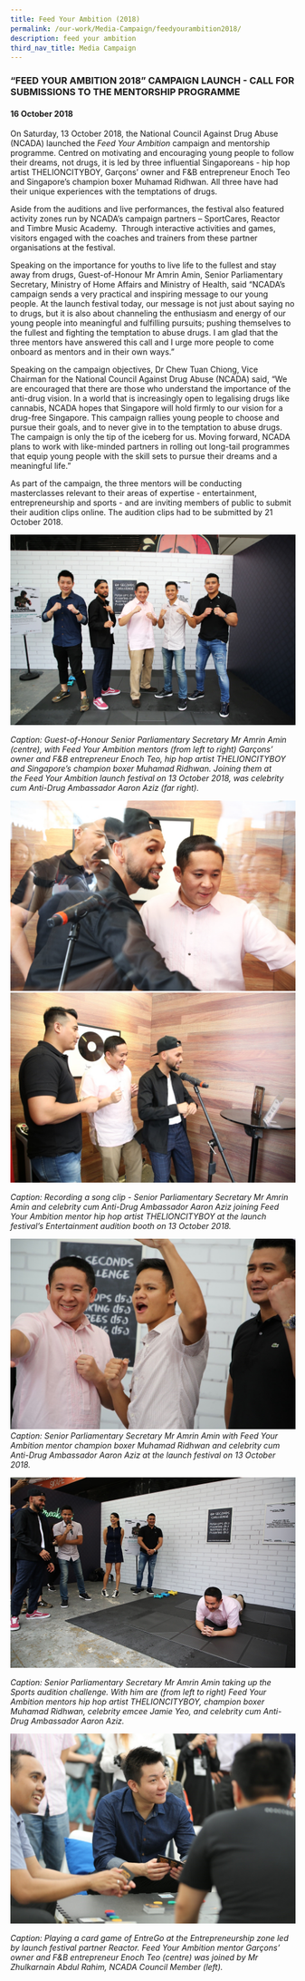 ```yaml
---
title: Feed Your Ambition (2018)
permalink: /our-work/Media-Campaign/feedyourambition2018/
description: feed your ambition
third_nav_title: Media Campaign
---
```

### “FEED YOUR AMBITION 2018” CAMPAIGN LAUNCH - CALL FOR SUBMISSIONS TO THE MENTORSHIP PROGRAMME 


#### 16 October 2018

On Saturday, 13 October 2018, the National Council Against Drug Abuse (NCADA) launched the *Feed Your Ambition* campaign and mentorship programme. Centred on motivating and encouraging young people to follow their dreams, not drugs, it is led by three influential Singaporeans - hip hop artist THELIONCITYBOY, Garçons’ owner and F&B entrepreneur Enoch Teo and Singapore’s champion boxer Muhamad Ridhwan. All three have had their unique experiences with the temptations of drugs. 

Aside from the auditions and live performances, the festival also featured activity zones run by NCADA’s campaign partners – SportCares, Reactor and Timbre Music Academy.  Through interactive activities and games, visitors engaged with the coaches and trainers from these partner organisations at the festival.

Speaking on the importance for youths to live life to the fullest and stay away from drugs, Guest-of-Honour Mr Amrin Amin, Senior Parliamentary Secretary, Ministry of Home Affairs and Ministry of Health, said “NCADA’s campaign sends a very practical and inspiring message to our young people. At the launch festival today, our message is not just about saying no to drugs, but it is also about channeling the enthusiasm and energy of our young people into meaningful and fulfilling pursuits; pushing themselves to the fullest and fighting the temptation to abuse drugs. I am glad that the three mentors have answered this call and I urge more people to come onboard as mentors and in their own ways.”

Speaking on the campaign objectives, Dr Chew Tuan Chiong, Vice Chairman for the National Council Against Drug Abuse (NCADA) said, “We are encouraged that there are those who understand the importance of the anti-drug vision. In a world that is increasingly open to legalising drugs like cannabis, NCADA hopes that Singapore will hold firmly to our vision for a drug-free Singapore. This campaign rallies young people to choose and pursue their goals, and to never give in to the temptation to abuse drugs. The campaign is only the tip of the iceberg for us. Moving forward, NCADA plans to work with like-minded partners in rolling out long-tail programmes that equip young people with the skill sets to pursue their dreams and a meaningful life.”

As part of the campaign, the three mentors will be conducting masterclasses relevant to their areas of expertise - entertainment, entrepreneurship and sports - and are inviting members of public to submit their audition clips online. The audition clips had to be submitted by 21 October 2018. 

![](/images/FYA/2018-media-launch-1.png)	

*Caption: Guest-of-Honour Senior Parliamentary Secretary Mr Amrin Amin (centre), with Feed Your Ambition mentors (from left to right) Garçons’ owner and F&B entrepreneur Enoch Teo, hip hop artist THELIONCITYBOY and Singapore’s champion boxer Muhamad Ridhwan. Joining them at the Feed Your Ambition launch festival on 13 October 2018, was celebrity cum Anti-Drug Ambassador Aaron Aziz (far right).*
  
![](/images/FYA/2018-media-launch-2.png)
![](/images/FYA/2018-media-launch-3.jpg)

*Caption: Recording a song clip - Senior Parliamentary Secretary Mr Amrin Amin and celebrity cum Anti-Drug Ambassador Aaron Aziz joining Feed Your Ambition mentor hip hop artist THELIONCITYBOY at the launch festival’s Entertainment audition booth on 13 October 2018.*
  
![](/images/FYA/2018-media-launch-4.jpg) 
*Caption: Senior Parliamentary Secretary Mr Amrin Amin with Feed Your Ambition mentor champion boxer Muhamad Ridhwan and celebrity cum Anti-Drug Ambassador Aaron Aziz at the launch festival on 13 October 2018.*
  
![](/images/FYA/2018-media-launch-5.png)

*Caption: Senior Parliamentary Secretary Mr Amrin Amin taking up the Sports audition challenge. With him are (from left to right) Feed Your Ambition mentors hip hop artist THELIONCITYBOY, champion boxer Muhamad Ridhwan, celebrity emcee Jamie Yeo, and celebrity cum Anti-Drug Ambassador Aaron Aziz.* 
  
![](/images/FYA/2018-media-launch-6.jpg)

*Caption: Playing a card game of EntreGo at the Entrepreneurship zone led by launch festival partner Reactor. Feed Your Ambition mentor Garçons’ owner and F&B entrepreneur Enoch Teo (centre) was joined by Mr Zhulkarnain Abdul Rahim, NCADA Council Member (left).*
